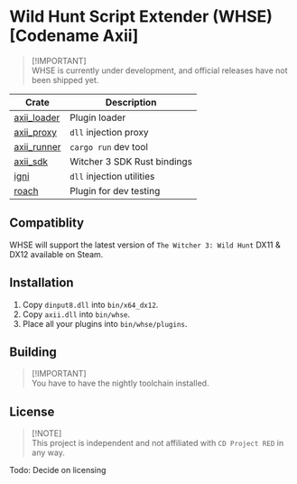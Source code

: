 # Wild Hunt Script Extender (WHSE) [Codename Axii]
> [!IMPORTANT]\
> WHSE is currently under development, and official releases have not been shipped yet.

| Crate         | Description   |
|---------------|-----------------------------|
| [axii_loader] | Plugin loader               |
| [axii_proxy]  | `dll` injection proxy       |
| [axii_runner] | `cargo run` dev tool        |
| [axii_sdk]    | Witcher 3 SDK Rust bindings |
| [igni]        | `dll` injection utilities   |
| [roach]       | Plugin for dev testing      |

## Compatiblity
WHSE will support the latest version of `The Witcher 3: Wild Hunt` DX11 & DX12 available on Steam.

## Installation
1. Copy `dinput8.dll` into `bin/x64_dx12`.
2. Copy `axii.dll` into `bin/whse`.
3. Place all your plugins into `bin/whse/plugins`.

## Building
> [!IMPORTANT]\
> You have to have the nightly toolchain installed.

## License
> [!NOTE]\
> This project is independent and not affiliated with `CD Project RED` in any way.

Todo: Decide on licensing

[axii_loader]: ./axii_loader/
[axii_proxy]:  ./axii_proxy/
[axii_runner]: ./axii_runner/
[axii_sdk]:    ./axii_sdk/
[igni]:        ./igni/
[roach]:       ./roach/
